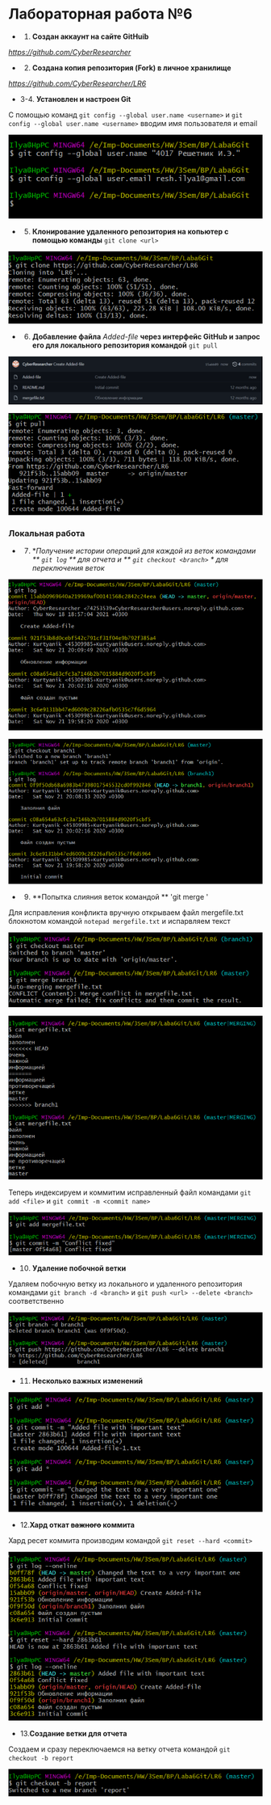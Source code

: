 # Лабораторная работа №6
- 1. **Создан аккаунт на сайте GitHuib**

*https://github.com/CyberResearcher*

- 2. **Создана копия репозитория (Fork) в личное хранилище**

*https://github.com/CyberResearcher/LR6*

- 3-4. **Установлен и настроен Git**

С помощью команд `git config --global user.name <username>` и `git config --global user.name <username>`
вводим имя пользователя и email

![git config](screenshots/git-config.png)

- 5. **Клонирование удаленного репозитория на копьютер с помощью команды** `git clone <url>`

![git clone](screenshots/git-clone.png)

- 6. **Добавление файла** *Added-file* **через интерфейс GitHub и запрос его для локального репозитория командой** `git pull`

![Added file](screenshots/Added-file.png)

![git pull](screenshots/git-pull.png)


### Локальная работа

- 7. **Получение истории операций для каждой из веток командами ** `git log` ** для отчета и ** `git checkout <branch>` * для переключения веток*

![git log master](screenshots/git-log-master.png)

![git log branch1](screenshots/git-checkout-branch1.png)

- 9. **Попытка слияния веток командой ** 'git merge <branch>'

Для исправления конфликта вручную открываем файл mergefile.txt блокнотом командой `notepad mergefile.txt` и испарвляем текст

![git merge error](screenshots/git-merge-err.png)

![git merge correct](screenshots/git-merge-correct.png)

Теперь индексируем и коммитим исправленный файл командами `git add <file>` и `git commit -m <commit name>`

![git commit merge](screenshots/git-commit-merge.png)

- 10. **Удаление побочной ветки**

Удаляем побочную ветку из локального и удаленного репозитория командами `git branch -d <branch>` и `git push <url> --delete <branch>` соответственно 

![delete branch1](screenshots/delete-branch1.png)

- 11. **Несколько важных изменений**

![important changes](screenshots/2-Changes.png)

- 12.**Хард откат ~~важного~~ коммита**

Хард ресет коммита производим командой `git reset --hard <commit>`

![hard reset](screenshots/hard-reset.png)

- 13.**Создание ветки для отчета**

Создаем и сразу переключаемся на ветку отчета командой `git checkout -b report`

![report branch](screenshots/creation-report-branch.png)

